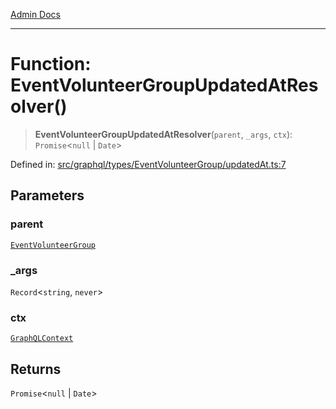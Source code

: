[Admin Docs](/)

***

# Function: EventVolunteerGroupUpdatedAtResolver()

> **EventVolunteerGroupUpdatedAtResolver**(`parent`, `_args`, `ctx`): `Promise`\<`null` \| `Date`\>

Defined in: [src/graphql/types/EventVolunteerGroup/updatedAt.ts:7](https://github.com/Sourya07/talawa-api/blob/4e4298c85a0d2c28affa824f2aab7ec32b5f3ac5/src/graphql/types/EventVolunteerGroup/updatedAt.ts#L7)

## Parameters

### parent

[`EventVolunteerGroup`](../../EventVolunteerGroup/type-aliases/EventVolunteerGroup.md)

### \_args

`Record`\<`string`, `never`\>

### ctx

[`GraphQLContext`](../../../../context/type-aliases/GraphQLContext.md)

## Returns

`Promise`\<`null` \| `Date`\>
